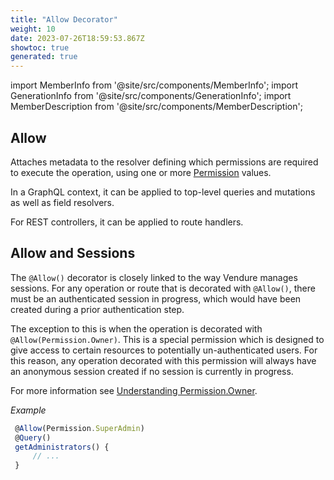 ```yaml
---
title: "Allow Decorator"
weight: 10
date: 2023-07-26T18:59:53.867Z
showtoc: true
generated: true
---
```

<!-- This file was generated from the Vendure source. Do not modify. Instead, re-run the "docs:build" script -->
import MemberInfo from '@site/src/components/MemberInfo';
import GenerationInfo from '@site/src/components/GenerationInfo';
import MemberDescription from '@site/src/components/MemberDescription';


## Allow

<GenerationInfo sourceFile="packages/core/src/api/decorators/allow.decorator.ts" sourceLine="38" packageName="@vendure/core" />

Attaches metadata to the resolver defining which permissions are required to execute the
operation, using one or more <a href='/reference/typescript-api/common/permission#permission'>Permission</a> values.

In a GraphQL context, it can be applied to top-level queries and mutations as well as field resolvers.

For REST controllers, it can be applied to route handlers.

## Allow and Sessions
The `@Allow()` decorator is closely linked to the way Vendure manages sessions. For any operation or route that is decorated
with `@Allow()`, there must be an authenticated session in progress, which would have been created during a prior authentication
step.

The exception to this is when the operation is decorated with `@Allow(Permission.Owner)`. This is a special permission which is designed
to give access to certain resources to potentially un-authenticated users. For this reason, any operation decorated with this permission
will always have an anonymous session created if no session is currently in progress.

For more information see [Understanding Permission.Owner](/reference/typescript-api/common/permission/#understanding-permissionowner).

*Example*

```ts
 @Allow(Permission.SuperAdmin)
 @Query()
 getAdministrators() {
     // ...
 }
```

